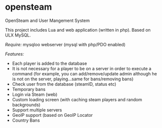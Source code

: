opensteam
=========

OpenSteam and User Mangement System

This project includes Lua and web application (written in php). Based on ULX MySQL.

*Require:* 
mysqloo
webserver (mysql with php/PDO enabled)

*Features:*
- Each player is added to the database
- It is not necessary for a player to be on a server in order to execute a command (for example, you can add/remove/update admin although he is not on the server, playing...same for bans/removing bans)
- Check user from the database (steamID, status etc)
- Temporary bans
- Login via Steam (web)
- Custom loading screen (with caching steam players and random backgrounds)
- Support multiple servers
- GeoIP support (based on GeoIP Locator
- Country Bans
